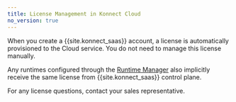```yaml
---
title: License Management in Konnect Cloud
no_version: true
---
```


When you create a {{site.konnect_saas}} account, a license is
automatically provisioned to the Cloud service. You do not need to manage this
license manually.

Any runtimes configured through the [Runtime Manager](/konnect/runtime-manager)
also implicitly receive the same license from {{site.konnect_saas}}
control plane.

For any license questions, contact your sales representative.
